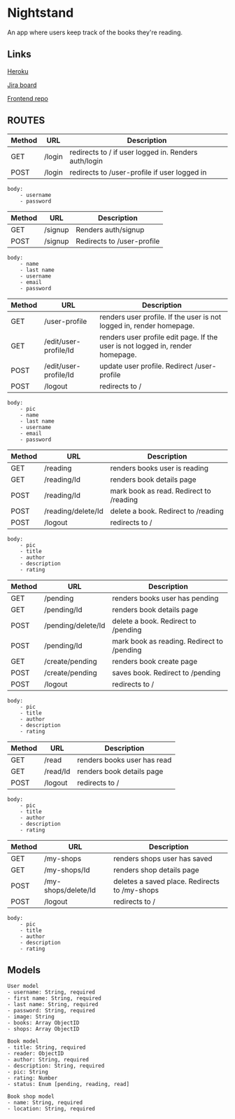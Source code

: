 # Nightstand
An app where users keep track of the books they're reading.

## Links
[Heroku]()

[Jira board](https://x8a.atlassian.net/secure/RapidBoard.jspa?rapidView=1&projectKey=NIGHTSTAND)

[Frontend repo](https://github.com/x8a/night-stand-frontend)

## ROUTES

|Method|URL|Description|
|---|---|---|
GET | /login | redirects to / if user logged in. Renders auth/login
POST | /login | redirects to /user-profile if user logged in

```
body:
    - username
    - password
```
|Method|URL|Description|
|---|---|---|
GET | /signup | Renders auth/signup
POST | /signup | Redirects to /user-profile

```
body:
    - name
    - last name
    - username
    - email
    - password
```
|Method|URL|Description|
|---|---|---|
GET | /user-profile | renders user profile. If the user is not logged in, render homepage. 
GET | /edit/user-profile/Id | renders user profile edit page. If the user is not logged in, render homepage. 
POST | /edit/user-profile/Id | update user profile. Redirect /user-profile
POST | /logout | redirects to /
```
body:
    - pic
    - name
    - last name
    - username
    - email
    - password
```
|Method|URL|Description|
|---|---|---|
GET | /reading | renders books user is reading
GET | /reading/Id | renders book details page
POST | /reading/Id | mark book as read. Redirect to /reading
POST | /reading/delete/Id | delete a book. Redirect to /reading
POST | /logout | redirects to /
```
body:
    - pic
    - title
    - author
    - description
    - rating
```
|Method|URL|Description|
|---|---|---|
GET | /pending | renders books user has pending 
GET | /pending/Id | renders book details page
POST | /pending/delete/Id | delete a book. Redirect to /pending
POST | /pending/Id | mark book as reading. Redirect to /pending
GET | /create/pending | renders book create page
POST | /create/pending | saves book. Redirect to /pending
POST | /logout | redirects to /
```
body:
    - pic
    - title
    - author
    - description
    - rating
```
|Method|URL|Description|
|---|---|---|
GET | /read | renders books user has read 
GET | /read/Id | renders book details page
POST | /logout | redirects to /
```
body:
    - pic
    - title
    - author
    - description
    - rating
```
|Method|URL|Description|
|---|---|---|
GET | /my-shops | renders shops user has saved 
GET | /my-shops/Id | renders shop details page
POST| /my-shops/delete/Id | deletes a saved place. Redirects to /my-shops
POST | /logout | redirects to /
```
body:
    - pic
    - title
    - author
    - description
    - rating
```

## Models

```
User model
- username: String, required
- first name: String, required
- last name: String, required
- password: String, required
- image: String
- books: Array ObjectID
- shops: Array ObjectID
```
```
Book model
- title: String, required
- reader: ObjectID
- author: String, required
- description: String, required
- pic: String
- rating: Number
- status: Enum [pending, reading, read]
```
```
Book shop model
- name: String, required
- location: String, required
```
